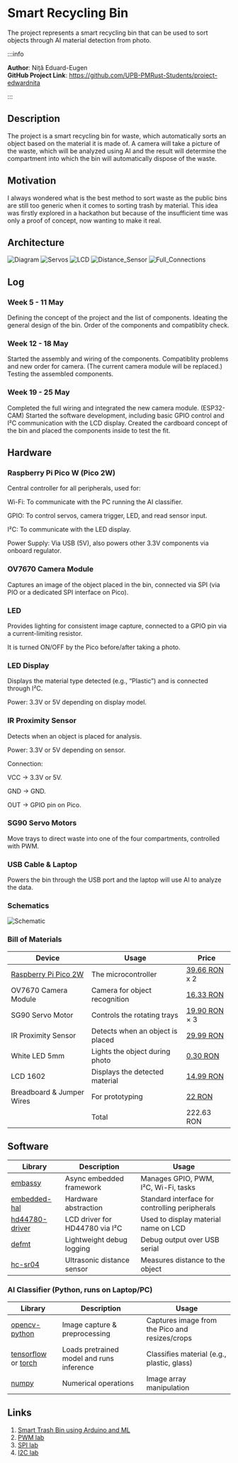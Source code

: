 # Smart Recycling Bin

The project represents a smart recycling bin that can be used to sort objects through AI material detection from photo.

:::info

**Author**: Niță Eduard-Eugen \
**GitHub Project Link**: https://github.com/UPB-PMRust-Students/proiect-edwardnita

:::

## Description

The project is a smart recycling bin for waste, which automatically sorts an object based on the material it is made of. A camera will take a picture of the waste, which will be analyzed using AI and the result will determine the compartment into which the bin will automatically dispose of the waste.

## Motivation

I always wondered what is the best method to sort waste as the public bins are still too generic when it comes to sorting trash by material. This idea was firstly explored in a hackathon but because of the insufficient time was only a proof of concept, now wanting to make it real.

## Architecture

![Diagram](images/diagram.svg)
![Servos](images/servos.webp)
![LCD](images/lcd.webp)
![Distance_Sensor](images/distance_sensor.webp)
![Full_Connections](images/full_connect.webp)

## Log

<!-- write your progress here every week -->

### Week 5 - 11 May

Defining the concept of the project and the list of components.
Ideating the general design of the bin.
Order of the components and compatiblity check.

### Week 12 - 18 May

Started the assembly and wiring of the components.
Compatiblity problems and new order for camera.
(The current camera module will be replaced.)
Testing the assembled components.

### Week 19 - 25 May

Completed the full wiring and integrated the new camera module. (ESP32-CAM)
Started the software development, including basic GPIO control and I²C communication with the LCD display.
Created the cardboard concept of the bin and placed the components inside to test the fit.

## Hardware

### Raspberry Pi Pico W (Pico 2W)

Central controller for all peripherals, used for:

Wi-Fi: To communicate with the PC running the AI classifier.

GPIO: To control servos, camera trigger, LED, and read sensor input.

I²C: To communicate with the LED display.

Power Supply: Via USB (5V), also powers other 3.3V components via onboard regulator.

### OV7670 Camera Module

Captures an image of the object placed in the bin, connected via SPI (via PIO or a dedicated SPI interface on Pico).

### LED

Provides lighting for consistent image capture, connected to a GPIO pin via a current-limiting resistor.

It is turned ON/OFF by the Pico before/after taking a photo.

### LED Display

Displays the material type detected (e.g., “Plastic”) and is connected through I²C.

Power: 3.3V or 5V depending on display model.

### IR Proximity Sensor

Detects when an object is placed for analysis.

Power: 3.3V or 5V depending on sensor.

Connection:

VCC → 3.3V or 5V.

GND → GND.

OUT → GPIO pin on Pico.

### SG90 Servo Motors

Move trays to direct waste into one of the four compartments, controlled with PWM.

### USB Cable & Laptop

Powers the bin through the USB port and the laptop will use AI
to analyze the data.

### Schematics

![Schematic](images/schematic_kicad.svg)

### Bill of Materials

<!-- Fill out this table with all the hardware components that you might need.

The format is
```
| [Device](link://to/device) | This is used ... | [price](link://to/store) |

```

-->

| Device                                                                                 | Usage                            | Price                                                                                                                                                             |
| -------------------------------------------------------------------------------------- | -------------------------------- | ----------------------------------------------------------------------------------------------------------------------------------------------------------------- |
| [Raspberry Pi Pico 2W](https://datasheets.raspberrypi.com/rp2350/rp2350-datasheet.pdf) | The microcontroller              | [39.66 RON ](https://www.optimusdigital.ro/ro/placi-raspberry-pi/13327-raspberry-pi-pico-2-w.html) x 2                                                            |
| OV7670 Camera Module                                                                   | Camera for object recognition    | [16.33 RON](https://www.optimusdigital.ro/ro/senzori-senzori-optici/624-modul-camera-ov7670.html?search_query=camera&results=134)                                 |
| SG90 Servo Motor                                                                       | Controls the rotating trays      | [19.90 RON](https://www.optimusdigital.ro/ro/motoare-servomotoare/5706-servomotor-sg92r-9g-25-kgcm-48-v.html?search_query=servomotor&results=116) × 3             |
| IR Proximity Sensor                                                                    | Detects when an object is placed | [29.99 RON](https://www.optimusdigital.ro/ro/senzori-senzori-de-distanta/1348-modul-senzor-de-proximitate-ap3216.html?search_query=senzor+proximitate&results=21) |
| White LED 5mm                                                                          | Lights the object during photo   | [0.30 RON](https://www.optimusdigital.ro/ro/optoelectronice-led-uri/930-led-alb-de-3-mm-cu-lentile-transparente.html?search_query=led&results=779)                |
| LCD 1602                                                                               | Displays the detected material   | [14.99 RON](https://www.optimusdigital.ro/ro/optoelectronice-lcd-uri/62-lcd-1602-cu-interfata-i2c-si-backlight-galben-verde.html?search_query=lcd&results=217)    |
| Breadboard & Jumper Wires                                                              | For prototyping                  | [22 RON](https://www.optimusdigital.ro/ro/kituri/2222-kit-breadboard-hq-830-p.html?search_query=breadboard&results=127)                                           |
|                                                                                        | Total                            | 222.63 RON                                                                                                                                                        |

## Software

| Library                                                        | Description                    | Usage                                          |
| -------------------------------------------------------------- | ------------------------------ | ---------------------------------------------- |
| [embassy](https://github.com/embassy-rs/embassy)               | Async embedded framework       | Manages GPIO, PWM, I²C, Wi-Fi, tasks           |
| [embedded-hal](https://github.com/rust-embedded/embedded-hal)  | Hardware abstraction           | Standard interface for controlling peripherals |
| [hd44780-driver](https://github.com/JohnDoneth/hd44780-driver) | LCD driver for HD44780 via I²C | Used to display material name on LCD           |
| [defmt](https://github.com/knurling-rs/defmt)                  | Lightweight debug logging      | Debug output over USB serial                   |
| [hc-sr04](https://github.com/nordmoen/hc-sr04)                 | Ultrasonic distance sensor     | Measures distance to the object                |

### AI Classifier (Python, runs on Laptop/PC)

| Library                                                                    | Description                               | Usage                                          |
| -------------------------------------------------------------------------- | ----------------------------------------- | ---------------------------------------------- |
| [opencv-python](https://pypi.org/project/opencv-python/)                   | Image capture & preprocessing             | Captures image from the Pico and resizes/crops |
| [tensorflow](https://www.tensorflow.org/) or [torch](https://pytorch.org/) | Loads pretrained model and runs inference | Classifies material (e.g., plastic, glass)     |
| [numpy](https://numpy.org/)                                                | Numerical operations                      | Image array manipulation                       |

## Links

<!-- Add a few links that inspired you and that you think you will use for your project -->

1. [Smart Trash Bin using Arduino and ML](https://circuitdigest.com/microcontroller-projects/smart-trash-bin-using-arduino-and-machine-learning)
2. [PWM lab](https://pmrust.pages.upb.ro/docs/acs_cc/lab/03)
3. [SPI lab](https://pmrust.pages.upb.ro/docs/acs_cc/lab/05)
4. [I2C lab](https://pmrust.pages.upb.ro/docs/acs_cc/lab/06)
